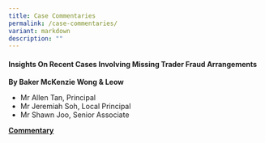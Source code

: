 ```yaml
---
title: Case Commentaries
permalink: /case-commentaries/
variant: markdown
description: ""
---
```

#### **Insights On Recent Cases Involving Missing Trader Fraud Arrangements**<br>

**By Baker McKenzie Wong &amp; Leow**<br>
* Mr Allen Tan, Principal
* Mr Jeremiah Soh, Local Principal
* Mr Shawn Joo, Senior Associate

[**Commentary**](/files/bmsg_mtf_commentary__9_jul_2024.pdf)